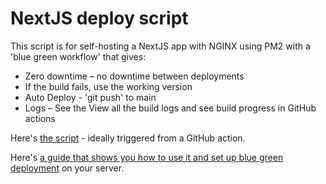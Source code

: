 # NextJS deploy script

This script is for self-hosting a NextJS app with NGINX using PM2 with a 'blue green workflow' that gives:

* Zero downtime – no downtime between deployments
* If the build fails, use the working version
* Auto Deploy - 'git push' to main
* Logs – See the View all the build logs and see build progress in GitHub actions


Here's [the script](https://github.com/Prototypr/nextjs-deploy-script/blob/main/deploy.sh) - ideally triggered from a GitHub action.

Here's [a guide that shows you how to use it and set up blue green deployment]() on your server.
